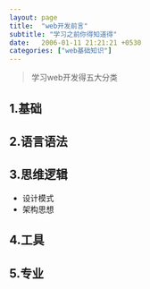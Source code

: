 ```yaml
---
layout: page
title:  "web开发前言"
subtitle: "学习之前你得知道得"
date:   2006-01-11 21:21:21 +0530
categories: ["web基础知识"]
---
```


> 学习web开发得五大分类

## 1.基础

## 2.语言语法

## 3.思维逻辑

- 设计模式
- 架构思想

## 4.工具

## 5.专业
